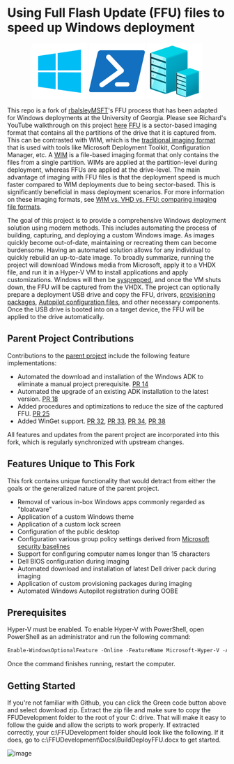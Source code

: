 # Using Full Flash Update (FFU) files to speed up Windows deployment
<p align="center">
  <img src="Image/Media/windows.png"/>
  <img src="Image/Media/powershell.png"/>
  <img src="Image/Media/hyper-v.png"/>
</p>

This repo is a fork of [rbalsleyMSFT](https://github.com/rbalsleymsft/FFU)'s FFU process that has been adapted for Windows deployments at the University of Georgia. Please see Richard's YouTube walkthrough on this project [here](https://www.youtube.com/watch?v=rqXRbgeeKSQ) [FFU](https://learn.microsoft.com/en-us/windows-hardware/manufacture/desktop/deploy-windows-using-full-flash-update--ffu?view=windows-11) is a sector-based imaging format that contains all the partitions of the drive that it is captured from. This can be contrasted with WIM, which is the [traditional imaging format](https://www.microsoft.com/en-us/download/details.aspx?id=13096) that is used with tools like Microsoft Deployment Toolkit, Configuration Manager, etc. A [WIM](https://learn.microsoft.com/en-us/windows-hardware/manufacture/desktop/capture-and-apply-windows-using-a-single-wim?view=windows-11) is a file-based imaging format that only contains the files from a single partition. WIMs are applied at the partition-level during deployment, whereas FFUs are applied at the drive-level. The main advantage of imaging with FFU files is that the deployment speed is much faster compared to WIM deployments due to being sector-based. This is significantly beneficial in mass deployment scenarios. For more information on these imaging formats, see [WIM vs. VHD vs. FFU: comparing imaging file formats](https://learn.microsoft.com/en-us/windows-hardware/manufacture/desktop/wim-vs-ffu-image-file-formats?view=windows-11).

The goal of this project is to provide a comprehensive Windows deployment solution using modern methods. This includes automating the process of building, capturing, and deploying a custom Windows image. As images quickly become out-of-date, maintaining or recreating them can become burdensome. Having an automated solution allows for any individual to quickly rebuild an up-to-date image. To broadly summarize, running the project will download Windows media from Microsoft, apply it to a VHDX file, and run it in a Hyper-V VM to install applications and apply customizations. Windows will then be [sysprepped](https://learn.microsoft.com/en-us/windows-hardware/manufacture/desktop/sysprep--generalize--a-windows-installation?view=windows-11), and once the VM shuts down, the FFU will be captured from the VHDX. The project can optionally prepare a deployment USB drive and copy the FFU, drivers, [provisioning packages](https://learn.microsoft.com/en-us/windows/configuration/provisioning-packages/provisioning-create-package), [Autopilot configuration files](https://learn.microsoft.com/en-us/autopilot/existing-devices), and other necessary components. Once the USB drive is booted into on a target device, the FFU will be applied to the drive automatically.

## Parent Project Contributions
Contributions to the [parent project](https://github.com/rbalsleymsft/FFU) include the following feature implementations:
- Automated the download and installation of the Windows ADK to eliminate a manual project prerequisite. [PR 14](https://github.com/rbalsleyMSFT/FFU/pull/14)
- Automated the upgrade of an existing ADK installation to the latest version. [PR 18](https://github.com/rbalsleyMSFT/FFU/pull/18)
- Added procedures and optimizations to reduce the size of the captured FFU. [PR 25](https://github.com/rbalsleyMSFT/FFU/pull/25)
- Added WinGet support. [PR 32](https://github.com/rbalsleyMSFT/FFU/pull/32), [PR 33](https://github.com/rbalsleyMSFT/FFU/pull/33), [PR 34](https://github.com/rbalsleyMSFT/FFU/pull/34), [PR 38](https://github.com/rbalsleyMSFT/FFU/pull/38)

All features and updates from the parent project are incorporated into this fork, which is regularly synchronized with upstream changes.

## Features Unique to This Fork
This fork contains unique functionality that would detract from either the goals or the generalized nature of the parent project.

- Removal of various in-box Windows apps commonly regarded as "bloatware"
- Application of a custom Windows theme
- Application of a custom lock screen
- Configuration of the public desktop
- Configuration various group policy settings derived from [Microsoft security baselines](https://www.microsoft.com/en-us/download/details.aspx?id=55319)
- Support for configuring computer names longer than 15 characters
- Dell BIOS configuration during imaging
- Automated download and installation of latest Dell driver pack during imaging
- Application of custom provisioning packages during imaging
- Automated Windows Autopilot registration during OOBE

## Prerequisites

Hyper-V must be enabled. To enable Hyper-V with PowerShell, open PowerShell as an administrator and run the following command:
```ps1
Enable-WindowsOptionalFeature -Online -FeatureName Microsoft-Hyper-V -All
```

Once the command finishes running, restart the computer.

## Getting Started

If you're not familiar with Github, you can click the Green code button above and select download zip. Extract the zip file and make sure to copy the FFUDevelopment folder to the root of your C: drive. That will make it easy to follow the guide and allow the scripts to work properly.
If extracted correctly, your c:\FFUDevelopment folder should look like the following. If it does, go to c:\FFUDevelopment\Docs\BuildDeployFFU.docx to get started.

![image](https://github.com/rbalsleyMSFT/FFU/assets/53497092/5400a203-9c2e-42b2-b24c-ab8dfd922ba1)
